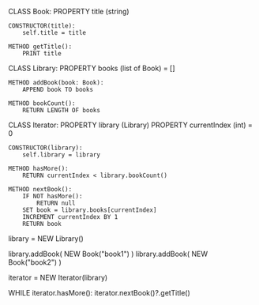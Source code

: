 CLASS Book:
    PROPERTY title (string)

    CONSTRUCTOR(title):
        self.title = title

    METHOD getTitle():
        PRINT title

CLASS Library:
    PROPERTY books (list of Book) = []

    METHOD addBook(book: Book):
        APPEND book TO books

    METHOD bookCount():
        RETURN LENGTH OF books

CLASS Iterator:
    PROPERTY library (Library)
    PROPERTY currentIndex (int) = 0

    CONSTRUCTOR(library):
        self.library = library

    METHOD hasMore():
        RETURN currentIndex < library.bookCount()

    METHOD nextBook():
        IF NOT hasMore():
            RETURN null
        SET book = library.books[currentIndex]
        INCREMENT currentIndex BY 1
        RETURN book

library = NEW Library()

library.addBook( NEW Book("book1") )
library.addBook( NEW Book("book2") )

iterator = NEW Iterator(library)

WHILE iterator.hasMore():
    iterator.nextBook()?.getTitle()
